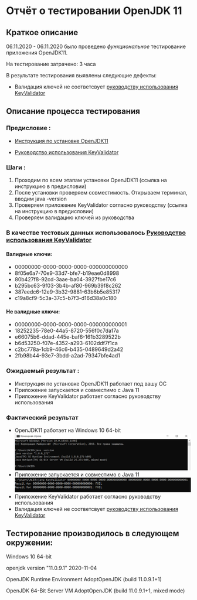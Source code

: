 # Отчёт о тестировании OpenJDK 11 
## Краткое описание
06.11.2020 - 06.11.2020 было проведено *функциональное* тестирование приложения OpenJDK11.

На тестирование затрачено: 3 часа

В результате тестирования выявлены следующие дефекты: 

* Валидация ключей не соответсвует [руководству использования KeyValidator ](https://github.com/netology-code/javaqa-homeworks/blob/master/intro/user-manual.md)


## Описание процесса тестирования

### Предисловие : 

* [Инструкция по установке OpenJDK11](https://github.com/netology-code/javaqa-homeworks/blob/master/intro/openjdk11-manual.md)

* [Руководство использования KeyValidator ](https://github.com/netology-code/javaqa-homeworks/blob/master/intro/user-manual.md)

### Шаги : 
1. Проходим по всем этапам установки OpenJDK11 (ссылка на инструкцию в предисловии)
1. После установки проверяем совместимость. Открываем терминал, вводим java -version 
1. Проверяем приложение KeyValidator согласно руководству (ссылка на инструкцию в предисловии)
1. Проверяем валидацию ключей из руководства

### В качестве тестовых данных использовалось  [Руководство использования KeyValidator ](https://github.com/netology-code/javaqa-homeworks/blob/master/intro/user-manual.md)

#### Валидные ключи:
* 00000000-0000-0000-0000-000000000000 
* 8f05e6a7-70e9-33d7-bfe7-b19eae0d8998 
* 80b427f8-92cd-3aae-ba04-3927fbe17c6 
* b295bc63-9f03-3b4b-af80-969b39f8c262 
* 387eedc6-12e9-3b32-9881-63b6b5e85317 
* c19a8cf9-5c3a-37c5-b7f3-d16d38a0c180 
#### Не валидные ключи:
* 00000000-0000-0000-0000-000000000001 
* 18252235-78e0-44a5-8720-556f0c7da17a 
* e66075b6-ddad-445e-baf6-161b3289522b 
* b6d53250-f07e-4352-a293-6102ddf7f1ca 
* c2bc778a-1cb9-46c6-b435-0489649d2a42 
* 2fb98b44-93e7-3bdd-a2ad-79347bfe4ad1 


### Ожидаемый результат :
* Инструкция по установке OpenJDK11 работает под вашу ОС
* Приложение запускается и совместимо с Java 11
* Приложение KeyValidator работает согласно руководству использования

### Фактический результат
* OpenJDK11 работает на Windows 10 64-bit
![Image alt](https://github.com/Cook1eM/screenshots/raw/main/win-step6.png)
* Приложение запускается и совместимо с Java 11
![Image alt](https://github.com/Cook1eM/screenshots/raw/main/win-step7.png)
* Приложение KeyValidator работает согласно руководству использования
* Валидация ключей не соответсвует [руководству использования KeyValidator ](https://github.com/netology-code/javaqa-homeworks/blob/master/intro/user-manual.md)



## Тестирование производилось в следующем окружении:

Windows 10 64-bit

openjdk version "11.0.9.1" 2020-11-04

OpenJDK Runtime Environment AdoptOpenJDK (build 11.0.9.1+1)

OpenJDK 64-Bit Server VM AdoptOpenJDK (build 11.0.9.1+1, mixed mode)
